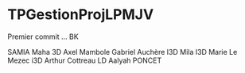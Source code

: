 # TPGestionProjLPMJV
Premier commit ... BK

SAMIA   Maha 3D
Axel Mambole
Gabriel Auchère I3D
Mila I3D
Marie Le Mezec i3D
Arthur Cottreau LD
Aalyah PONCET 
